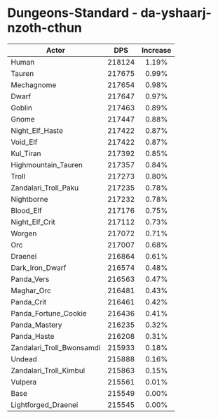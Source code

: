 # Dungeons-Standard - da-yshaarj-nzoth-cthun
| Actor | DPS | Increase |
|---|:---:|:---:|
|Human|218124|1.19%|
|Tauren|217675|0.99%|
|Mechagnome|217654|0.98%|
|Dwarf|217647|0.97%|
|Goblin|217463|0.89%|
|Gnome|217447|0.88%|
|Night_Elf_Haste|217422|0.87%|
|Void_Elf|217422|0.87%|
|Kul_Tiran|217392|0.85%|
|Highmountain_Tauren|217357|0.84%|
|Troll|217273|0.80%|
|Zandalari_Troll_Paku|217235|0.78%|
|Nightborne|217232|0.78%|
|Blood_Elf|217176|0.75%|
|Night_Elf_Crit|217112|0.73%|
|Worgen|217072|0.71%|
|Orc|217007|0.68%|
|Draenei|216864|0.61%|
|Dark_Iron_Dwarf|216574|0.48%|
|Panda_Vers|216563|0.47%|
|Maghar_Orc|216481|0.43%|
|Panda_Crit|216461|0.42%|
|Panda_Fortune_Cookie|216436|0.41%|
|Panda_Mastery|216235|0.32%|
|Panda_Haste|216208|0.31%|
|Zandalari_Troll_Bwonsamdi|215933|0.18%|
|Undead|215888|0.16%|
|Zandalari_Troll_Kimbul|215863|0.15%|
|Vulpera|215561|0.01%|
|Base|215549|0.00%|
|Lightforged_Draenei|215545|0.00%|
